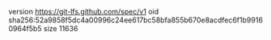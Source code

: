 version https://git-lfs.github.com/spec/v1
oid sha256:52a9858f5dc4a00996c24ee617bc58bfa855b670e8acdfec6f1b99160964f5b5
size 11636
